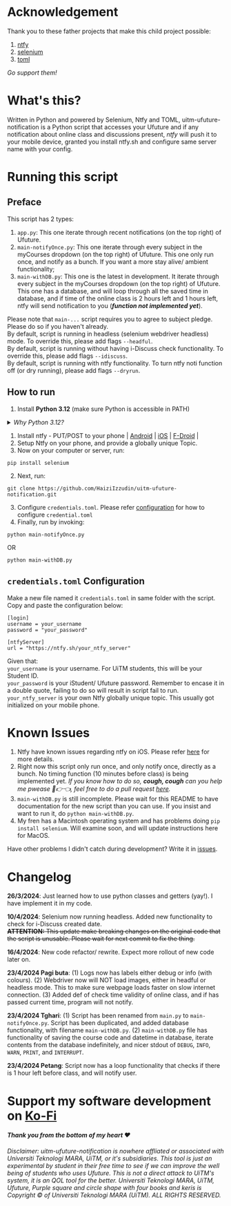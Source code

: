 # Acknowledgement

Thank you to these father projects that make this child project possible:

1. [ntfy](https://ntfy.sh/)
1. [selenium](https://www.selenium.dev/)
1. [toml](https://toml.io/en/)

*Go support them!*

# What's this?

Written in Python and powered by Selenium, Ntfy and TOML, uitm-ufuture-notification is a Python script that accesses your Ufuture and if any notification about online class and discussions present, *ntfy* will push it to your mobile device, granted you install ntfy.sh and configure same server name with your config. 

# Running this script

## Preface
This script has 2 types:
1. `app.py`: This one iterate through recent notifications (on the top right) of Ufuture.
2. `main-notifyOnce.py`: This one iterate through every subject in the myCourses dropdown (on the top right) of Ufuture. This one only run once, and notify as a bunch. If you want a more stay alive/ ambient functionality;
2. `main-withDB.py`: This one is the latest in development. It iterate through every subject in the myCourses dropdown (on the top right) of Ufuture. This one has a database, and will loop through all the saved time in database, and if time of the online class is 2 hours left and 1 hours left, ntfy will send notification to you (***function not implemented yet***).

Please note that `main-...` script requires you to agree to subject pledge. Please do so if you haven't already.<br>
By default, script is running in headless (selenium webdriver headless) mode. To override this, please add flags `--headful`.<br>
By default, script is running without having i-Discuss check functionality. To override this, please add flags `--idiscuss`.<br>
By default, script is running with ntfy functionality. To turn ntfy noti function off (or dry running), please add flags `--dryrun`.

## How to run

1. Install **Python 3.12** (make sure Python is accessible in PATH)
<details>
  <summary><i>Why Python 3.12?</i></summary>

  > 3.12.2 Added functionality of parsing toml file, under class name `tomllib`, and updated to sqlite3. We are leveraging that functionality to ease your experience using this script.

</details>

1. Install ntfy - PUT/POST to your phone | 
[Android](https://play.google.com/store/apps/details?id=io.heckel.ntfy) | 
[iOS](https://apps.apple.com/us/app/ntfy/id1625396347) | 
[F-Droid](https://f-droid.org/en/packages/io.heckel.ntfy/) |
2. Setup Ntfy on your phone, and provide a globally unique Topic.
2. Now on your computer or server, run: 
```
pip install selenium
```
2. Next, run: 
```
git clone https://github.com/HaiziIzzudin/uitm-ufuture-notification.git
```
3. Configure `credentials.toml`. Please refer [configuration](#credentialstoml-configuration) for how to configure `credential.toml`
3. Finally, run by invoking:
```
python main-notifyOnce.py
``` 
OR
```
python main-withDB.py
```
## `credentials.toml` Configuration
Make a new file named it `credentials.toml` in same folder with the script. Copy and paste the configuration below:
```
[login]
username = your_username
password = "your_password"

[ntfyServer]
url = "https://ntfy.sh/your_ntfy_server"
```
Given that:<br>
`your_username` is your username. For UiTM students, this will be your Student ID.<br>
`your_password` is your iStudent/ Ufuture password. Remember to encase it in a double quote, failing to do so will result in script fail to run.<br>
`your_ntfy_server` is your own Ntfy globally unique topic. This usually got initialized on your mobile phone.

# Known Issues
1. Ntfy have known issues regarding ntfy on iOS. Please refer [here](https://github.com/binwiederhier/ntfy/issues/880) for more details.
2. Right now this script only run once, and only notify once, directly as a bunch. No timing function (10 minutes before class) is being implemented yet. *If you know how to do so, **cough, cough** can you help me pwease 🥺👉👈, feel free to do a pull request [here](https://github.com/HaiziIzzudin/uitm-ufuture-notification/pulls).*
3. `main-withDB.py` is still incomplete. Please wait for this README to have documentation for the new script than you can use. If you insist and want to run it, do `python main-withDB.py`.
4. My fren has a Macintosh operating system and has problems doing `pip install selenium`. Will examine soon, and will update instructions here for MacOS.


Have other problems I didn't catch during development? Write it in [issues](https://github.com/HaiziIzzudin/uitm-ufuture-notification/issues).

# Changelog
**26/3/2024**: Just learned how to use python classes and getters (yay!). I have implement it in my code. 

**10/4/2024**: Selenium now running headless. Added new functionality to check for i-Discuss created date. <br>~~**ATTENTION:** This update make breaking changes on the original code that the script is unusable. Please wait for next commit to fix the thing.~~

**16/4/2024**: New code refactor/ rewrite. Expect more rollout of new code later on.

**23/4/2024 Pagi buta**: (1) Logs now has labels either debug or info (with colours). (2) Webdriver now will NOT load images, either in headful or headless mode. This to make sure webpage loads faster on slow internet connection. (3) Added def of check time validity of online class, and if has passed current time, program will not notify.

**23/4/2024 Tghari**: (1) Script has been renamed from `main.py` to `main-notifyOnce.py`. Script has been duplicated, and added database functionality, with filename `main-withDB.py`. (2) `main-withDB.py` file has functionality of saving the course code and datetime in database, iterate contents from the database indefinitely, and nicer stdout of `DEBUG`, `INFO`, `WARN`, `PRINT`, and `INTERRUPT`.

**23/4/2024 Petang**: Script now has a loop functionality that checks if there is 1 hour left before class, and will notify user.

# Support my software development on [Ko-Fi](https://ko-fi.com/haiziizzudin)
#### *Thank you from the bottom of my heart ❤️*


###### Disclaimer: uitm-ufuture-notification is nowhere affliated or associated with Universiti Teknologi MARA, UiTM, or it's subsidiaries. This tool is just an experimental by student in their free time to see if we can improve the well being of students who uses Ufuture. This is not a direct attack to UiTM's system, it is an QOL tool for the better. Universiti Teknologi MARA, UiTM, Ufuture, Purple square and circle shape with four books and keris is Copyright © of Universiti Teknologi MARA (UiTM). ALL RIGHTS RESERVED.